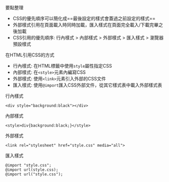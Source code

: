 要點整理
- CSS的優先順序可以簡化成==最後設定的樣式會蓋過之前設定的樣式==
- 外部樣式引用在頁面載入時同時加載，匯入樣式在頁面完全載入/下載完畢之後加載
- CSS引用的優先順序: 行內樣式 > 內部樣式 > 外部樣式 > 匯入樣式 > 瀏覽器預設樣式

在HTML引用CSS的方式
- 行內樣式: 在HTML標籤中使用`style`屬性指定CSS
- 內部樣式: 在`<style>`元素內編寫CSS
- 外部樣式: 使用`<link>`元素引入外部的CSS文件
- 匯入樣式: 使用`@import`匯入CSS外部文件，從其它樣式表中載入外部樣式表

行內樣式
```
<div style="background:black"></div>
```

內部樣式
```
<style>div{background:black;}</style>
```

外部樣式
```
<link rel="stylesheet" href="style.css" media="all">
```

匯入樣式
```
@import "style.css";
@import url(style.css);
@import url("style.css");
```